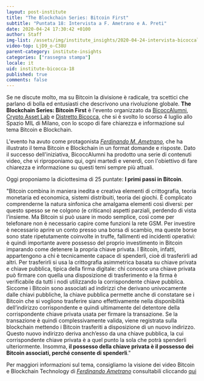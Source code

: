 ```yaml
---
layout: post-institute
title: "The Blockchain Series: Bitcoin First"
subtitle: "Puntata 18: Intervista a F. Ametrano e A. Preti"
date: 2020-04-24 17:30:42 +0100
author: Staff
img-list: /assets/img/institute_insights/2020-04-24-intervista-bicoccalumni-thumb.png
video-top: LjD9_o-C38U
parent-category: institute-insights
categories: ["rassegna stampa"]
locale: it
uid: institute-bicocca-18
published: true
comments: false
---
```

Se ne discute molto, ma su Bitcoin la divisione è radicale, tra scettici che parlano di bolla ed entusiasti che descrivono una rivoluzione globale. **The Blockchain Series: Bitcoin First** è l'evento organizzato da [BicoccAlumni](https://www.bicoccalumni.it/), [Crypto Asset Lab](https://cryptoassetlab.diseade.unimib.it/) e [Distretto Bicocca](https://www.distrettobicocca.it/), che si è svolto lo scorso 4 luglio allo Spazio MIL di Milano, con lo scopo di fare chiarezza e informazione sul tema Bitcoin e Blockchain.

L'evento ha avuto come protagonista [*Ferdinando M. Ametrano*](https://www.ametrano.net), che ha illustrato il tema Bitcoin e Blockchain in un format domande e risposte. Dato il successo dell'iniziativa, BicoccAlumni ha prodotto una serie di contenuti video, che vi riproponiamo qui, ogni martedì e venerdì, con l'obiettivo di fare chiarezza e informazione su questi temi sempre più attuali.

Oggi proponiamo la diciottesima di 25 puntate: **I primi passi in Bitcoin**.

"Bitcoin combina in maniera inedita e creativa elementi di crittografia, teoria monetaria ed economica, sistemi distribuiti, teoria dei giochi. È complicato comprenderne la natura sinfonica che amalgama elementi così diversi: per questo spesso se ne colgono (e criticano) aspetti parziali, perdendo di vista l’insieme. Ma Bitcoin si può usare in modo semplice, così come per telefonare non è necessario capire come funzioni la rete GSM.
Per investire è necessario aprire un conto presso una borsa di scambio, ma queste borse sono state ripetutamente coinvolte in truffe, fallimenti ed incidenti operativi: è quindi importante avere possesso del proprio investimento in Bitcoin imparando come detenere la propria chiave privata. I Bitcoin, infatti, appartengono a chi è tecnicamente capace di spenderli, cioè di trasferirli ad altri. Per trasferirli si usa la crittografia asimmetrica basata su chiave privata e chiave pubblica, tipica della firma digitale: chi conosce una chiave privata può firmare con quella una disposizione di trasferimento e la firma è verificabile da tutti i nodi utilizzando la corrispondente chiave pubblica. Siccome i Bitcoin sono associati ad indirizzi che derivano univocamente dalle chiavi pubbliche, la chiave pubblica permette anche di constatare se i Bitcoin che si vogliono trasferire siano effettivamente nella disponibilità dell’indirizzo corrispondente e quindi ultimamente del detentore della corrispondente chiave privata usata per firmare la transazione. Se la transazione è quindi complessivamente valida, viene registrata sulla blockchain mettendo i Bitcoin trasferiti a disposizione di un nuovo indirizzo. Questo nuovo indirizzo deriva anch’esso da una chiave pubblica, la cui corrispondente chiave privata è a quel punto la sola che potrà spenderli ulteriormente. Insomma, **il possesso della chiave privata è il possesso dei Bitcoin associati, perché consente di spenderli**."

Per maggiori informazioni sul tema, consigliamo la visione dei video Bitcoin e Blockchain Technology di [_Ferdinando Ametrano_](https://www.ametrano.net) consultabili cliccando [qui](https://www.youtube.com/playlist?list=PLrVvuryXHYTdzvtpzrj4wvYEhCwF6G82b)
